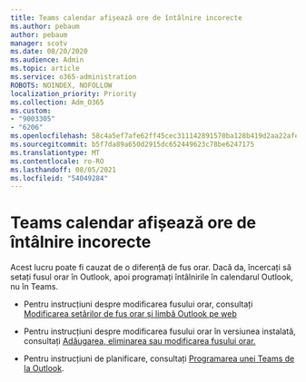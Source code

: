 ```yaml
---
title: Teams calendar afișează ore de întâlnire incorecte
ms.author: pebaum
author: pebaum
manager: scotv
ms.date: 08/20/2020
ms.audience: Admin
ms.topic: article
ms.service: o365-administration
ROBOTS: NOINDEX, NOFOLLOW
localization_priority: Priority
ms.collection: Adm_O365
ms.custom:
- "9003305"
- "6206"
ms.openlocfilehash: 58c4a5ef7afe62ff45cec311142891570ba128b419d2aa22afea57d4bac8fbe4
ms.sourcegitcommit: b5f7da89a650d2915dc652449623c78be6247175
ms.translationtype: MT
ms.contentlocale: ro-RO
ms.lasthandoff: 08/05/2021
ms.locfileid: "54049284"
---
```

# <a name="teams-calendar-shows-incorrect-meeting-times"></a>Teams calendar afișează ore de întâlnire incorecte

Acest lucru poate fi cauzat de o diferență de fus orar. Dacă da, încercați să setați fusul orar în Outlook, apoi programați întâlnirile în calendarul Outlook, nu în Teams.

- Pentru instrucțiuni despre modificarea fusului orar, consultați [Modificarea setărilor de fus orar și limbă Outlook pe web](https://support.microsoft.com/office/change-the-time-zone-and-language-settings-in-outlook-on-the-web-65239869-12e7-4a9d-bca1-76b0ad7ce273) 

- Pentru instrucțiuni despre modificarea fusului orar în versiunea instalată, consultați [Adăugarea, eliminarea sau modificarea fusului orar.](https://support.microsoft.com/office/add-remove-or-change-time-zones-5ab3e10e-5a6c-46af-ab48-156fedf70c04)
- Pentru instrucțiuni de planificare, consultați [Programarea unei Teams de la Outlook](https://support.microsoft.com/office/schedule-a-teams-meeting-from-outlook-883cc15c-580f-441a-92ea-0992c00a9b0f).